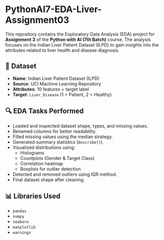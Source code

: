 # PythonAI7-EDA-Liver-Assignment03

This repository contains the Exploratory Data Analysis (EDA) project for **Assignment 3** of the **Python with AI (7th Batch)** course. The analysis focuses on the Indian Liver Patient Dataset (ILPD) to gain insights into the attributes related to liver health and disease diagnosis.

## 📁 Dataset
- **Name**: Indian Liver Patient Dataset (ILPD)
- **Source**: UCI Machine Learning Repository
- **Attributes**: 10 features + target label
- **Target**: `Liver_Disease` (1 = Patient, 2 = Healthy)

## 🔍 EDA Tasks Performed

- Loaded and inspected dataset shape, types, and missing values.
- Renamed columns for better readability.
- Filled missing values using the median strategy.
- Generated summary statistics (`describe()`).
- Visualized distributions using:
  - Histograms
  - Countplots (Gender & Target Class)
  - Correlation heatmap
  - Boxplots for outlier detection
- Detected and removed outliers using IQR method.
- Final dataset shape after cleaning.

## 📊 Libraries Used

- `pandas`
- `numpy`
- `seaborn`
- `matplotlib`
- `warnings`
